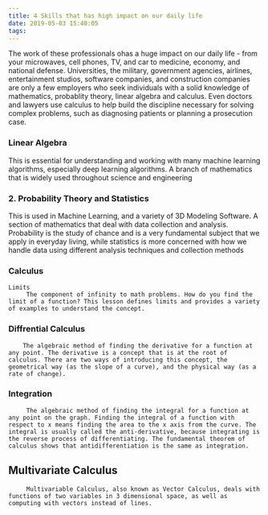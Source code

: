 ```yaml
---
title: 4 Skills that has high impact on our daily life
date: 2019-05-03 15:40:05
tags:
---
```

The work of these professionals ohas a huge impact on our daily life - from your microwaves, cell phones, TV, and car to medicine, economy, and national defense. Universities, the military, government agencies, airlines, entertainment studios, software companies, and construction companies are only a few employers who seek individuals with a solid knowledge of mathematics, probablity theory, linear algebra and calculus. Even doctors and lawyers use calculus to help build the discipline necessary for solving complex problems, such as diagnosing patients or planning a prosecution case. 

### Linear Algebra
This is  essential for understanding and working with many machine learning algorithms, especially deep learning algorithms. A branch of mathematics that is widely used throughout science and engineering

### 2. Probability Theory and Statistics 

This is used in Machine Learning, and a variety of 3D Modeling Software.
A section of mathematics that deal with data collection and analysis. Probability is the study of chance and is a very fundamental subject that we apply in everyday living, while statistics is more concerned with how we handle data using different analysis techniques and collection methods

### Calculus
	Limits
		 The component of infinity to math problems. How do you find the limit of a function? This lesson defines limits and provides a variety of examples to understand the concept.
		 
### Diffrential Calculus
		The algebraic method of finding the derivative for a function at any point. The derivative is a concept that is at the root of calculus. There are two ways of introducing this concept, the geometrical way (as the slope of a curve), and the physical way (as a rate of change).
### Integration
		 The algebraic method of finding the integral for a function at any point on the graph. Finding the integral of a function with respect to x means finding the area to the x axis from the curve. The integral is usually called the anti-derivative, because integrating is the reverse process of differentiating. The fundamental theorem of calculus shows that antidifferentiation is the same as integration.
		 
## Multivariate Calculus
		 Multivariable Calculus, also known as Vector Calculus, deals with functions of two variables in 3 dimensional space, as well as computing with vectors instead of lines.
